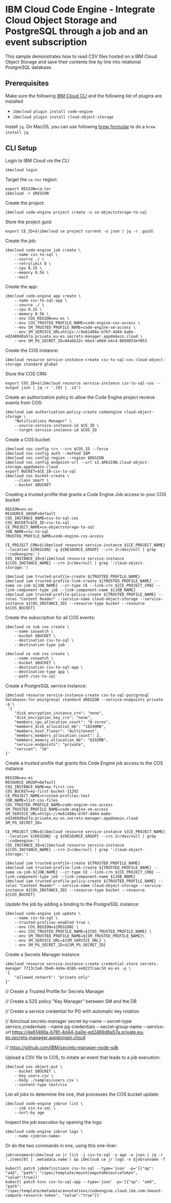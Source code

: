 # IBM Cloud Code Engine - Integrate Cloud Object Storage and PostgreSQL through a job and an event subscription

This sample demonstrates how to read CSV files hosted on a IBM Cloud Object Storage and save their contents line by line into relational PostgreSQL database.

## Prerequisites

Make sure the following [IBM Cloud CLI](https://cloud.ibm.com/docs/cli/reference/ibmcloud?topic=cloud-cli-getting-started) and the following list of plugins are installed
- `ibmcloud plugin install code-engine`
- `ibmcloud plugin install cloud-object-storage`

Install `jq`. On MacOS, you can use following [brew formulae](https://formulae.brew.sh/formula/jq) to do a `brew install jq`.
## CLI Setup

Login to IBM Cloud via the CLI
```
ibmcloud login 
```

Target the `ca-tor` region:
```
export REGION=ca-tor
ibmcloud -r $REGION
```

Create the project:
```
ibmcloud code-engine project create -n ce-objectstorage-to-sql
```

Store the project guid:
```
export CE_ID=$(ibmcloud ce project current -o json | jq -r .guid)
```

Create the job:
```
ibmcloud code-engine job create \
    --name csv-to-sql \
    --source ./ \
    --retrylimit 0 \
    --cpu 0.25 \
    --memory 0.5G \
    --wait
```

Create the app:
```
ibmcloud code-engine app create \
    --name csv-to-sql-app \
    --source ./ \
    --cpu 0.25 \
    --memory 0.5G \
    --env COS_REGION=eu-es \
    --env COS_TRUSTED_PROFILE_NAME=code-engine-cos-access \
    --env SM_TRUSTED_PROFILE_NAME=code-engine-sm-access \
    --env SM_SERVICE_URL=https://4e61488a-b76f-4d44-ba0e-ed2489d8a57a.private.eu-es.secrets-manager.appdomain.cloud \
    --env SM_PG_SECRET_ID=04abb32c-bbe3-a069-e4c4-8899853ef053
```

Create the COS instance:
```
ibmcloud resource service-instance-create csv-to-sql-cos cloud-object-storage standard global
```

Store the COS CRN:
```
export COS_ID=$(ibmcloud resource service-instance csv-to-sql-cos --output json | jq -r '.[0] | .id')
```

Create an authorization policy to allow the Code Engine project receive events from COS:
```
ibmcloud iam authorization-policy-create codeengine cloud-object-storage \
    "Notifications Manager" \
    --source-service-instance-id $CE_ID \
    --target-service-instance-id $COS_ID
```

Create a COS bucket:
```
ibmcloud cos config crn --crn $COS_ID --force
ibmcloud cos config auth --method IAM
ibmcloud cos config region --region $REGION
ibmcloud cos config endpoint-url --url s3.$REGION.cloud-object-storage.appdomain.cloud
export BUCKET=$CE_ID-csv-to-sql
ibmcloud cos bucket-create \
    --class smart \
    --bucket $BUCKET
```

Creating a trusted profile that grants a Code Engine Job access to your COS bucket
```
REGION=eu-es
RESOURCE_GROUP=Default
COS_INSTANCE_NAME=csv-to-sql-cos
COS_BUCKET=$CE_ID-csv-to-sql
CE_PROJECT_NAME=ce-objectstorage-to-sql
JOB_NAME=csv-to-sql
TRUSTED_PROFILE_NAME=code-engine-cos-access

CE_PROJECT_CRN=$(ibmcloud resource service-instance ${CE_PROJECT_NAME} --location ${REGION} -g ${RESOURCE_GROUP} --crn 2>/dev/null | grep ':codeengine:')
COS_INSTANCE_ID=$(ibmcloud resource service-instance ${COS_INSTANCE_NAME} --crn 2>/dev/null | grep ':cloud-object-storage:')

ibmcloud iam trusted-profile-create ${TRUSTED_PROFILE_NAME}
ibmcloud iam trusted-profile-link-create ${TRUSTED_PROFILE_NAME} --name ce-job-${JOB_NAME} --cr-type CE --link-crn ${CE_PROJECT_CRN} --link-component-type job --link-component-name ${JOB_NAME}
ibmcloud iam trusted-profile-policy-create ${TRUSTED_PROFILE_NAME} --roles "Content Reader" --service-name cloud-object-storage --service-instance ${COS_INSTANCE_ID} --resource-type bucket --resource ${COS_BUCKET}
```

Create the subscription for all COS events:
```
ibmcloud ce sub cos create \
    --name coswatch \
    --bucket $BUCKET \
    --destination csv-to-sql \
    --destination-type job

ibmcloud ce sub cos create \
    --name coswatch \
    --bucket $BUCKET \
    --destination csv-to-sql-app \
    --destination-type app \
    --path /cos-to-sql
```

Create a PostgreSQL service instance:
```
ibmcloud resource service-instance-create csv-to-sql-postgresql databases-for-postgresql standard $REGION --service-endpoints private -p \
 '{
    "disk_encryption_instance_crn": "none",
    "disk_encryption_key_crn": "none",
    "members_cpu_allocation_count": "0 cores",
    "members_disk_allocation_mb": "10240MB",
    "members_host_flavor": "multitenant",
    "members_members_allocation_count": 2,
    "members_memory_allocation_mb": "8192MB",
    "service-endpoints": "private",
    "version": "16"
}'
```

Create a trusted profile that grants this Code Engine job access to the COS instance 
```
REGION=eu-es
RESOURCE_GROUP=Default
COS_INSTANCE_NAME=my-first-cos
COS_BUCKET=my-first-bucket-31292
CE_PROJECT_NAME=trusted-profiles-test
JOB_NAME=list-cos-files
COS_TRUSTED_PROFILE_NAME=code-engine-cos-access
SM_TRUSTED_PROFILE_NAME=code-engine-sm-access
SM_SERVICE_URL=https://4e61488a-b76f-4d44-ba0e-ed2489d8a57a.private.eu-es.secrets-manager.appdomain.cloud
SM_PG_SECRET_ID=

CE_PROJECT_CRN=$(ibmcloud resource service-instance ${CE_PROJECT_NAME} --location ${REGION} -g ${RESOURCE_GROUP} --crn 2>/dev/null | grep ':codeengine:')
COS_INSTANCE_ID=$(ibmcloud resource service-instance ${COS_INSTANCE_NAME} --crn 2>/dev/null | grep ':cloud-object-storage:')

ibmcloud iam trusted-profile-create ${TRUSTED_PROFILE_NAME}
ibmcloud iam trusted-profile-link-create ${TRUSTED_PROFILE_NAME} --name ce-job-${JOB_NAME} --cr-type CE --link-crn ${CE_PROJECT_CRN} --link-component-type job --link-component-name ${JOB_NAME}
ibmcloud iam trusted-profile-policy-create ${TRUSTED_PROFILE_NAME} --roles "Content Reader" --service-name cloud-object-storage --service-instance ${COS_INSTANCE_ID} --resource-type bucket --resource ${COS_BUCKET}
```

Update the job by adding a binding to the PostgreSQL instance:
```
ibmcloud code-engine job update \
    --name csv-to-sql \
    --trusted-profiles-enabled true \
    --env COS_REGION=${REGION} \
    --env COS_TRUSTED_PROFILE_NAME=${COS_TRUSTED_PROFILE_NAME} \
    --env SM_TRUSTED_PROFILE_NAME=${SM_TRUSTED_PROFILE_NAME}\
    --env SM_SERVICE_URL=${SM_SERVICE_URL} \
    --env SM_PG_SECRET_ID=${SM_PG_SECRET_ID}
```

Create a Secrets Manager instance
```
ibmcloud resource service-instance-create credential-store secrets-manager 7713c3a8-3be8-4a9a-81bb-ee822fcaac3d eu-es -p \
'{
    "allowed_network": "private-only"
}'
```

// Create a Trusted Profile for Secrets Manager

// Create a S2S policy "Key Manager" between SM and the DB

// Create a service credential for PG with automatic key rotation



// ibmcloud secrets-manager secret-by-name --secret-type service_credentials --name pg-credentials --secret-group-name  --service-url https://4e61488a-b76f-4d44-ba0e-ed2489d8a57a.private.eu-es.secrets-manager.appdomain.cloud

// https://github.com/IBM/secrets-manager-node-sdk

Upload a CSV file to COS, to initate an event that leads to a job execution:
```
ibmcloud cos object-put \
    --bucket $BUCKET \
    --key users.csv \
    --body ./samples/users.csv \
    --content-type text/csv
```

List all jobs to determine the one, that processes the COS bucket update:
```
ibmcloud code-engine jobrun list \
    --job csv-to-sql \
    --sort-by age
```

Inspect the job execution by opening the logs:
```
ibmcloud code-engine jobrun logs \
    --name <jobrun-name>
```

Or do the two commands in one, using this one-liner:
```
jobrunname=$(ibmcloud ce jr list -j csv-to-sql -s age -o json | jq -r '.items[0] | .metadata.name') && ibmcloud ce jr logs -n $jobrunname -f
```


```
kubectl patch jobdefinitions csv-to-sql --type='json' -p='[{"op": "add", "path": "/spec/template/mountComputeResourceToken", "value":true}]'
kubectl patch ksvc csv-to-sql-app --type='json' -p='[{"op": "add", "path": "/spec/template/metadata/annotations/codeengine.cloud.ibm.com~1mount-compute-resource-token", "value":"true"}]'
```